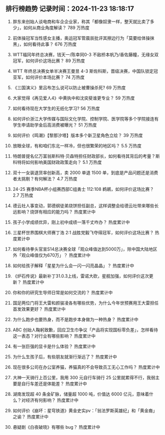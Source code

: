 
## 排行榜趋势 记录时间：2024-11-23 18:18:17
  
  1. 胖东来创始人谈电商和车企企业家，称其「都像奴隶一样，整天就比卖了多少」，如何从商业角度解读？ 789 万热度
    
  2. 前体操冠军当性感女主播，奥运冠军管晨辰批评其擦边行为「莫要给体操抹黑」，如何看待此事？ 676 万热度
    
  3. WTT福冈年终总决赛，钱天一/陈幸同0-3 不敌桥本帆乃/香佐藤瞳，无缘女双冠军，如何评价这场比赛？ 89 万热度
    
  4. WTT 年终总决赛女单半决赛王曼昱 4-3 斯佐科斯，晋级决赛，中国队锁定冠亚军，如何评价本场比赛？ 74 万热度
    
  5. 《三国演义》里吕布怎么说可以防止被曹操杀死? 69 万热度
    
  6. 大家觉得《再见爱人4》中黄执中和沈奕斐谁更专业？ 59 万热度
    
  7. 如何看待现在大学生的无纸化学习? 56 万热度
    
  8. 如何评价浙江大学传媒与国际文化学院、控制学院、医学院等多个学院接连有学生申请助学金后高消费被曝光？ 51 万热度
    
  9. 如何评价《鸣潮》【黎那汐塔】版本多个新卫星角色立绘？ 39 万热度
    
  10. 放眼全球，有和咱们东北一样冷，但也很繁荣的地区吗？ 5.5 万热度
    
  11. 特朗普提名亿万富翁斯科特·贝森特担任财政部长，如何看待其背后的考量？斯科特将如何影响美国财政政策走向？ 5.1 万热度
    
  12. 双十一女装退货率创新高，卖 2000 单退 1500 单，到底是产品问题还是消费者太挑剔？有何解法？ 4.7 万热度
    
  13. 24-25 赛季NBA杯小组赛西部C组勇士 112:108 鹈鹕，如何评价这场比赛？ 2.7 万热度
    
  14. 德云社人事变动，郭德纲徒弟烧饼担任副总，这样调整会给德云社带来哪些长远影响？烧饼有相应的能力吗？ 热度累计中
    
  15. 孩子小学成绩优异，刚上初中成绩一落千丈咋办？ 热度累计中
    
  16. 三星杯世界围棋大师赛丁浩 2:1 战胜党毅飞夺得冠军，如何评价这场比赛？ 热度累计中
    
  17. 如何看待拳头官宣S14总决赛全球「观众峰值达到5000万」，除中国大陆地区外「观众峰值仅为670万」？ 热度累计中
    
  18. 如何给孩子解释「星星为什么会一闪一闪亮晶晶」？ 热度累计中
    
  19. 《炉石传说》最新补丁31.0.3上线，雷诺大砍，星舰加强，如何评价这次更新？ 热度累计中
    
  20. 你和你的研究生导师日常是如何交流的？ 热度累计中
    
  21. 国足两位门将王大雷和颜骏凌各有哪些优势，为什么今年世预赛用王大雷担任首发效果更好？ 热度累计中
    
  22. 为什么跑步也要热身，而不是跑步本身做为一种热身？ 热度累计中
    
  23. ABC 创始人鞠躬致歉，回应卫生巾争议「产品将实现国标零负差」，怎样看待这一表态？对行业有哪些影响？ 热度累计中
    
  24. 有一张巨强的显卡是什么体验？ 热度累计中
    
  25. 为什么生孩子后，有些朋友就渐行渐远了？ 热度累计中
    
  26. 现在很多公司在办公室养猫，养猫真的不会导致员工无心工作吗？ 热度累计中
    
  27. 大神一天骑行上百公里，我用 300 元自行车骑行 25 公里就累得不行，我弱主要是自行车差还是体能差？ 热度累计中
    
  28. 湖南发现超 40 条金矿脉，储量超 1000 吨，价值达 6000 亿元，意味着什么？对经济有何影响？ 热度累计中
    
  29. 如何评价《崩坏：星穹铁道》黄金史实pv：「翁法罗斯英雄纪」和「黄金裔」之谕？ 热度累计中
    
  30. 悬疑剧《白夜破晓》有哪些 bug？ 热度累计中
    